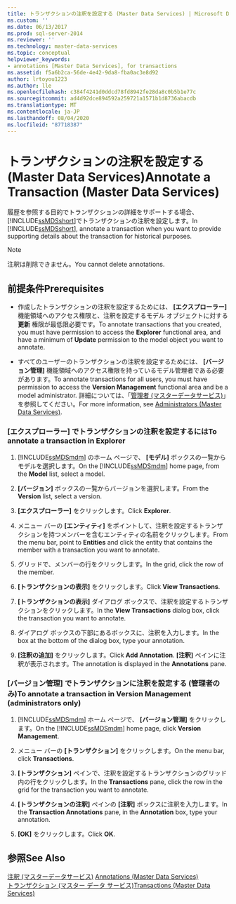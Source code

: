 ```yaml
---
title: トランザクションの注釈を設定する (Master Data Services) | Microsoft Docs
ms.custom: ''
ms.date: 06/13/2017
ms.prod: sql-server-2014
ms.reviewer: ''
ms.technology: master-data-services
ms.topic: conceptual
helpviewer_keywords:
- annotations [Master Data Services], for transactions
ms.assetid: f5a6b2ca-56de-4e42-9da8-fba0ac3e8d92
author: lrtoyou1223
ms.author: lle
ms.openlocfilehash: c384f4241d0ddcd78fd8942fe28da8c0b5b1e77c
ms.sourcegitcommit: ad4d92dce894592a259721a1571b1d8736abacdb
ms.translationtype: MT
ms.contentlocale: ja-JP
ms.lasthandoff: 08/04/2020
ms.locfileid: "87718387"
---
```

# <a name="annotate-a-transaction-master-data-services"></a><span data-ttu-id="0202c-102">トランザクションの注釈を設定する (Master Data Services)</span><span class="sxs-lookup"><span data-stu-id="0202c-102">Annotate a Transaction (Master Data Services)</span></span>
  <span data-ttu-id="0202c-103">履歴を参照する目的でトランザクションの詳細をサポートする場合、 [!INCLUDE[ssMDSshort](../includes/ssmdsshort-md.md)]でトランザクションの注釈を設定します。</span><span class="sxs-lookup"><span data-stu-id="0202c-103">In [!INCLUDE[ssMDSshort](../includes/ssmdsshort-md.md)], annotate a transaction when you want to provide supporting details about the transaction for historical purposes.</span></span>  
  
> [!NOTE]  
>  <span data-ttu-id="0202c-104">注釈は削除できません。</span><span class="sxs-lookup"><span data-stu-id="0202c-104">You cannot delete annotations.</span></span>  
  
## <a name="prerequisites"></a><span data-ttu-id="0202c-105">前提条件</span><span class="sxs-lookup"><span data-stu-id="0202c-105">Prerequisites</span></span>  
  
-   <span data-ttu-id="0202c-106">作成したトランザクションの注釈を設定するためには、 **[エクスプローラー]** 機能領域へのアクセス権限と、注釈を設定するモデル オブジェクトに対する **更新** 権限が最低限必要です。</span><span class="sxs-lookup"><span data-stu-id="0202c-106">To annotate transactions that you created, you must have permission to access the **Explorer** functional area, and have a minimum of **Update** permission to the model object you want to annotate.</span></span>  
  
-   <span data-ttu-id="0202c-107">すべてのユーザーのトランザクションの注釈を設定するためには、 **[バージョン管理]** 機能領域へのアクセス権限を持っているモデル管理者である必要があります。</span><span class="sxs-lookup"><span data-stu-id="0202c-107">To annotate transactions for all users, you must have permission to access the **Version Management** functional area and be a model administrator.</span></span> <span data-ttu-id="0202c-108">詳細については、「[管理者 &#40;マスターデータサービス&#41;](administrators-master-data-services.md)」を参照してください。</span><span class="sxs-lookup"><span data-stu-id="0202c-108">For more information, see [Administrators &#40;Master Data Services&#41;](administrators-master-data-services.md).</span></span>  
  
### <a name="to-annotate-a-transaction-in-explorer"></a><span data-ttu-id="0202c-109">[エクスプローラー] でトランザクションの注釈を設定するには</span><span class="sxs-lookup"><span data-stu-id="0202c-109">To annotate a transaction in Explorer</span></span>  
  
1.  <span data-ttu-id="0202c-110">[!INCLUDE[ssMDSmdm](../includes/ssmdsmdm-md.md)] のホーム ページで、 **[モデル]** ボックスの一覧からモデルを選択します。</span><span class="sxs-lookup"><span data-stu-id="0202c-110">On the [!INCLUDE[ssMDSmdm](../includes/ssmdsmdm-md.md)] home page, from the **Model** list, select a model.</span></span>  
  
2.  <span data-ttu-id="0202c-111">**[バージョン]** ボックスの一覧からバージョンを選択します。</span><span class="sxs-lookup"><span data-stu-id="0202c-111">From the **Version** list, select a version.</span></span>  
  
3.  <span data-ttu-id="0202c-112">**[エクスプローラー]** をクリックします。</span><span class="sxs-lookup"><span data-stu-id="0202c-112">Click **Explorer**.</span></span>  
  
4.  <span data-ttu-id="0202c-113">メニュー バーの **[エンティティ]** をポイントして、注釈を設定するトランザクションを持つメンバーを含むエンティティの名前をクリックします。</span><span class="sxs-lookup"><span data-stu-id="0202c-113">From the menu bar, point to **Entities** and click the entity that contains the member with a transaction you want to annotate.</span></span>  
  
5.  <span data-ttu-id="0202c-114">グリッドで、メンバーの行をクリックします。</span><span class="sxs-lookup"><span data-stu-id="0202c-114">In the grid, click the row of the member.</span></span>  
  
6.  <span data-ttu-id="0202c-115">**[トランザクションの表示]** をクリックします。</span><span class="sxs-lookup"><span data-stu-id="0202c-115">Click **View Transactions**.</span></span>  
  
7.  <span data-ttu-id="0202c-116">**[トランザクションの表示]** ダイアログ ボックスで、注釈を設定するトランザクションをクリックします。</span><span class="sxs-lookup"><span data-stu-id="0202c-116">In the **View Transactions** dialog box, click the transaction you want to annotate.</span></span>  
  
8.  <span data-ttu-id="0202c-117">ダイアログ ボックスの下部にあるボックスに、注釈を入力します。</span><span class="sxs-lookup"><span data-stu-id="0202c-117">In the box at the bottom of the dialog box, type your annotation.</span></span>  
  
9. <span data-ttu-id="0202c-118">**[注釈の追加]** をクリックします。</span><span class="sxs-lookup"><span data-stu-id="0202c-118">Click **Add Annotation**.</span></span> <span data-ttu-id="0202c-119">**[注釈]** ペインに注釈が表示されます。</span><span class="sxs-lookup"><span data-stu-id="0202c-119">The annotation is displayed in the **Annotations** pane.</span></span>  
  
### <a name="to-annotate-a-transaction-in-version-management-administrators-only"></a><span data-ttu-id="0202c-120">[バージョン管理] でトランザクションに注釈を設定する (管理者のみ)</span><span class="sxs-lookup"><span data-stu-id="0202c-120">To annotate a transaction in Version Management (administrators only)</span></span>  
  
1.  <span data-ttu-id="0202c-121">[!INCLUDE[ssMDSmdm](../includes/ssmdsmdm-md.md)] ホーム ページで、 **[バージョン管理]** をクリックします。</span><span class="sxs-lookup"><span data-stu-id="0202c-121">On the [!INCLUDE[ssMDSmdm](../includes/ssmdsmdm-md.md)] home page, click **Version Management**.</span></span>  
  
2.  <span data-ttu-id="0202c-122">メニュー バーの **[トランザクション]** をクリックします。</span><span class="sxs-lookup"><span data-stu-id="0202c-122">On the menu bar, click **Transactions**.</span></span>  
  
3.  <span data-ttu-id="0202c-123">**[トランザクション]** ペインで、注釈を設定するトランザクションのグリッド内の行をクリックします。</span><span class="sxs-lookup"><span data-stu-id="0202c-123">In the **Transactions** pane, click the row in the grid for the transaction you want to annotate.</span></span>  
  
4.  <span data-ttu-id="0202c-124">**[トランザクションの注釈]** ペインの **[注釈]** ボックスに注釈を入力します。</span><span class="sxs-lookup"><span data-stu-id="0202c-124">In the **Transaction Annotations** pane, in the **Annotation** box, type your annotation.</span></span>  
  
5.  <span data-ttu-id="0202c-125">**[OK]** をクリックします。</span><span class="sxs-lookup"><span data-stu-id="0202c-125">Click **OK**.</span></span>  
  
## <a name="see-also"></a><span data-ttu-id="0202c-126">参照</span><span class="sxs-lookup"><span data-stu-id="0202c-126">See Also</span></span>  
 <span data-ttu-id="0202c-127">[注釈 &#40;マスターデータサービス&#41;](../../2014/master-data-services/annotations-master-data-services.md) </span><span class="sxs-lookup"><span data-stu-id="0202c-127">[Annotations &#40;Master Data Services&#41;](../../2014/master-data-services/annotations-master-data-services.md) </span></span>  
 [<span data-ttu-id="0202c-128">トランザクション (マスター データ サービス)</span><span class="sxs-lookup"><span data-stu-id="0202c-128">Transactions &#40;Master Data Services&#41;</span></span>](../../2014/master-data-services/transactions-master-data-services.md)  
  
  
